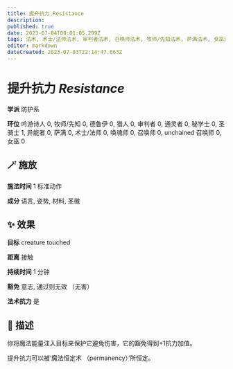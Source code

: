 ```yaml
---
title: 提升抗力 Resistance
description: 
published: true
date: 2023-07-04T00:01:05.299Z
tags: 法术, 术士/法师法术, 审判者法术, 召唤师法术, 牧师/先知法术, 萨满法术, 女巫法术, 秘学士法术, 猎人法术, unchained 召唤师法术, 1环法术, 吟游诗人法术, 德鲁伊法术, 防护系, 异能者法术, 通灵者法术, 唤魂师法术, 戏法/祷念, 圣骑士法术
editor: markdown
dateCreated: 2023-07-03T22:14:47.663Z
---
```


# **提升抗力** *Resistance*

**学派** 防护系 

**环位** 吟游诗人 0, 牧师/先知 0, 德鲁伊 0, 猎人 0, 审判者 0, 通灵者 0, 秘学士 0, 圣骑士 1, 异能者 0, 萨满 0, 术士/法师 0, 唤魂师 0, 召唤师 0, unchained 召唤师 0, 女巫 0

## 🪄 施放

**施法时间** 1 标准动作

**成分** 语言, 姿势, 材料, 圣徽

## ✨ 效果 

**目标** creature touched 

**距离** 接触  

**持续时间** 1 分钟 

**豁免** 意志, 通过则无效 （无害）

**法术抗力** 是

## 📖 描述

你将魔法能量注入目标来保护它避免伤害，它的豁免得到+1抗力加值。

提升抗力可以被‘魔法恒定术 （permanency）’所恒定。
    